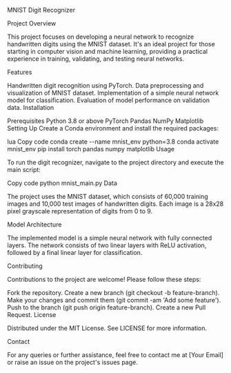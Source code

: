 MNIST Digit Recognizer

Project Overview

This project focuses on developing a neural network to recognize handwritten digits using the MNIST dataset. It's an ideal project for those starting in computer vision and machine learning, providing a practical experience in training, validating, and testing neural networks.

Features

Handwritten digit recognition using PyTorch.
Data preprocessing and visualization of MNIST dataset.
Implementation of a simple neural network model for classification.
Evaluation of model performance on validation data.
Installation

Prerequisites
Python 3.8 or above
PyTorch
Pandas
NumPy
Matplotlib
Setting Up
Create a Conda environment and install the required packages:

lua
Copy code
conda create --name mnist_env python=3.8
conda activate mnist_env
pip install torch pandas numpy matplotlib
Usage

To run the digit recognizer, navigate to the project directory and execute the main script:

Copy code
python mnist_main.py
Data

The project uses the MNIST dataset, which consists of 60,000 training images and 10,000 test images of handwritten digits. Each image is a 28x28 pixel grayscale representation of digits from 0 to 9.

Model Architecture

The implemented model is a simple neural network with fully connected layers. The network consists of two linear layers with ReLU activation, followed by a final linear layer for classification.

Contributing

Contributions to the project are welcome! Please follow these steps:

Fork the repository.
Create a new branch (git checkout -b feature-branch).
Make your changes and commit them (git commit -am 'Add some feature').
Push to the branch (git push origin feature-branch).
Create a new Pull Request.
License

Distributed under the MIT License. See LICENSE for more information.

Contact

For any queries or further assistance, feel free to contact me at [Your Email] or raise an issue on the project's issues page.
